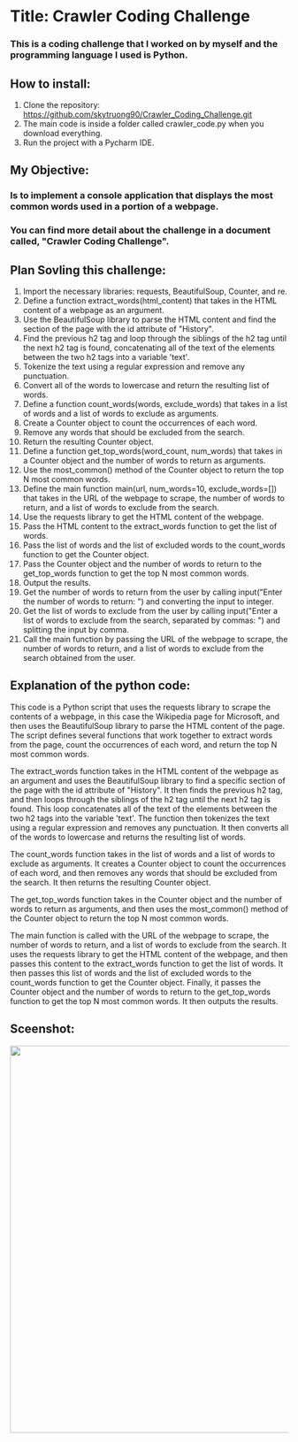 # Title: Crawler Coding Challenge
### This is a coding challenge that I worked on by myself and the programming language I used is Python. 

## How to install:
1. Clone the repository: https://github.com/skytruong90/Crawler_Coding_Challenge.git
2. The main code is inside a folder called crawler_code.py when you download everything.
3. Run the project with a Pycharm IDE.

## My Objective: 
### Is to implement a console application that displays the most common words used in a portion of a webpage.

### You can find more detail about the challenge in a document called, "Crawler Coding Challenge".

## Plan Sovling this challenge:
1. Import the necessary libraries: requests, BeautifulSoup, Counter, and re.
2. Define a function extract_words(html_content) that takes in the HTML content of a webpage as an argument.
3. Use the BeautifulSoup library to parse the HTML content and find the section of the page with the id attribute of "History".
4. Find the previous h2 tag and loop through the siblings of the h2 tag until the next h2 tag is found, concatenating all of the text of the elements between the two h2 tags into a variable 'text'.
5. Tokenize the text using a regular expression and remove any punctuation.
6. Convert all of the words to lowercase and return the resulting list of words.
7. Define a function count_words(words, exclude_words) that takes in a list of words and a list of words to exclude as arguments.
8. Create a Counter object to count the occurrences of each word.
9. Remove any words that should be excluded from the search.
10. Return the resulting Counter object.
11. Define a function get_top_words(word_count, num_words) that takes in a Counter object and the number of words to return as arguments.
12. Use the most_common() method of the Counter object to return the top N most common words.
13. Define the main function main(url, num_words=10, exclude_words=[]) that takes in the URL of the webpage to scrape, the number of words to return, and a list of words to exclude from the search.
14. Use the requests library to get the HTML content of the webpage.
15. Pass the HTML content to the extract_words function to get the list of words.
16. Pass the list of words and the list of excluded words to the count_words function to get the Counter object.
17. Pass the Counter object and the number of words to return to the get_top_words function to get the top N most common words.
18. Output the results.
19. Get the number of words to return from the user by calling input("Enter the number of words to return: ") and converting the input to integer.
20. Get the list of words to exclude from the user by calling input("Enter a list of words to exclude from the search, separated by commas: ") and splitting the input by comma.
21. Call the main function by passing the URL of the webpage to scrape, the number of words to return, and a list of words to exclude from the search obtained from the user.

## Explanation of the python code:
This code is a Python script that uses the requests library to scrape the contents of a webpage, in this case the Wikipedia page for Microsoft, and then uses the BeautifulSoup library to parse the HTML content of the page. The script defines several functions that work together to extract words from the page, count the occurrences of each word, and return the top N most common words.

The extract_words function takes in the HTML content of the webpage as an argument and uses the BeautifulSoup library to find a specific section of the page with the id attribute of "History". It then finds the previous h2 tag, and then loops through the siblings of the h2 tag until the next h2 tag is found. This loop concatenates all of the text of the elements between the two h2 tags into the variable 'text'. The function then tokenizes the text using a regular expression and removes any punctuation. It then converts all of the words to lowercase and returns the resulting list of words.

The count_words function takes in the list of words and a list of words to exclude as arguments. It creates a Counter object to count the occurrences of each word, and then removes any words that should be excluded from the search. It then returns the resulting Counter object.

The get_top_words function takes in the Counter object and the number of words to return as arguments, and then uses the most_common() method of the Counter object to return the top N most common words.

The main function is called with the URL of the webpage to scrape, the number of words to return, and a list of words to exclude from the search. It uses the requests library to get the HTML content of the webpage, and then passes this content to the extract_words function to get the list of words. It then passes this list of words and the list of excluded words to the count_words function to get the Counter object. Finally, it passes the Counter object and the number of words to return to the get_top_words function to get the top N most common words. It then outputs the results.

## Sceenshot:
<img src= "" width="700">

